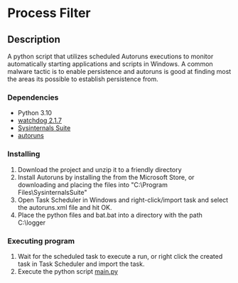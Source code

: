# Process Filter

## Description

A python script that utilizes scheduled Autoruns executions to monitor automatically starting applications and scripts in Windows. A common malware tactic is to enable persistence and autoruns is good at finding most the areas its possible to establish persistence from.

### Dependencies

- Python 3.10
- [watchdog 2.1.7](https://pypi.org/project/watchdog/)
- [Sysinternals Suite](https://apps.microsoft.com/store/detail/sysinternals-suite/9P7KNL5RWT25?hl=en-us&gl=US)
- [autoruns](<https://docs.microsoft.com/en-us/sysinternals/downloads/autoruns>)

### Installing

1) Download the project and unzip it to a friendly directory
2) Install Autoruns by installing the from the Microsoft Store, or downloading and placing the  files into "C:\Program Files\SysinternalsSuite"
3) Open Task Scheduler in Windows and right-click/import task and select the autoruns.xml file and hit OK.
4) Place the python files and bat.bat into a directory with the path C:\logger

### Executing program

1) Wait for the scheduled task to execute a run, or right click the created task in Task Scheduler and import the task.
2) Execute the python script [main.py](https://github.com/Jester-Head/verbose-tribble/blob/51a76d31681ecf3e874ca364b8ba86e752cca748/main.py)
